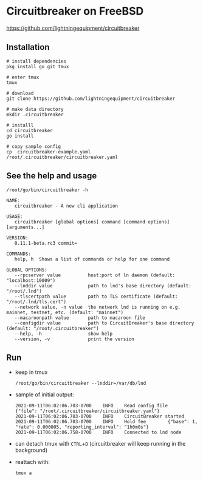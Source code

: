 # Circuitbreaker on FreeBSD

https://github.com/lightningequipment/circuitbreaker

## Installation
```
# install dependencies
pkg install go git tmux

# enter tmux
tmux

# download
git clone https://github.com/lightningequipment/circuitbreaker

# make data directory
mkdir .circuitbreaker

# installl
cd circuitbreaker
go install

# copy sample config
cp  circuitbreaker-example.yaml /root/.circuitbreaker/circuitbreaker.yaml
```

## See the help and usage
```
/root/go/bin/circuitbreaker -h
```
```
NAME:
   circuitbreaker - A new cli application

USAGE:
   circuitbreaker [global options] command [command options] [arguments...]

VERSION:
   0.11.1-beta.rc3 commit=

COMMANDS:
   help, h  Shows a list of commands or help for one command

GLOBAL OPTIONS:
   --rpcserver value          host:port of ln daemon (default: "localhost:10009")
   --lnddir value             path to lnd's base directory (default: "/root/.lnd")
   --tlscertpath value        path to TLS certificate (default: "/root/.lnd/tls.cert")
   --network value, -n value  the network lnd is running on e.g. mainnet, testnet, etc. (default: "mainnet")
   --macaroonpath value       path to macaroon file
   --configdir value          path to CircuitBreaker's base directory (default: "/root/.circuitbreaker")
   --help, -h                 show help
   --version, -v              print the version
```

## Run 
* keep in tmux
    ```
    /root/go/bin/circuitbreaker --lnddir=/var/db/lnd
    ```
* sample of initial output:
    ```
    2021-09-11T06:02:06.703-0700    INFO    Read config file        {"file": "/root/.circuitbreaker/circuitbreaker.yaml"}
    2021-09-11T06:02:06.703-0700    INFO    CircuitBreaker started
    2021-09-11T06:02:06.703-0700    INFO    Hold fee        {"base": 1, "rate": 0.000005, "reporting_interval": "1h0m0s"}
    2021-09-11T06:02:06.758-0700    INFO    Connected to lnd node 
    ```

* can detach tmux with `CTRL`+`D` (circuitbreaker will keep running in the background)
* reattach with:
    ```
    tmux a
    ```